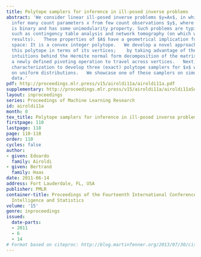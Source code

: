 ```yaml
---
title: Polytope samplers for inference in ill-posed inverse problems
abstract: 'We consider linear ill-posed inverse problems $y=Ax$, in which we want to
  infer many count parameters x from few count observations $y$, where the matrix $A$
  is binary and has some unimodularity property. Such problems are typical in applications
  such as contingency table analysis and network tomography (on which we present testing
  results).   These properties of $A$ have a geometrical implication for the solution
  space: It is a convex integer polytope.   We develop a novel approach to characterize
  this polytope in terms of its vertices;    by taking advantage of the geometrical
  intuitions behind the Hermite normal form decomposition of the matrix $A$, and of
  a newly defined pivoting operation to travel across vertices.   Next, we use this
  characterization to develop three (exact) polytope samplers for $x$ with emphasis
  on uniform distributions.   We showcase one of these samplers on simulated and real
  data.'
pdf: http://proceedings.mlr.press/v15/airoldi11a/airoldi11a.pdf
supplementary: http://proceedings.mlr.press/v15/airoldi11a/airoldi11aSupple.pdf
layout: inproceedings
series: Proceedings of Machine Learning Research
id: airoldi11a
month: 0
tex_title: Polytope samplers for inference in ill-posed inverse problems
firstpage: 110
lastpage: 118
page: 110-118
order: 110
cycles: false
author:
- given: Edoardo
  family: Airoldi
- given: Bertrand
  family: Haas
date: 2011-06-14
address: Fort Lauderdale, FL, USA
publisher: PMLR
container-title: Proceedings of the Fourteenth International Conference on Artificial
  Intelligence and Statistics
volume: '15'
genre: inproceedings
issued:
  date-parts:
  - 2011
  - 6
  - 14
# Format based on citeproc: http://blog.martinfenner.org/2013/07/30/citeproc-yaml-for-bibliographies/
---
```

